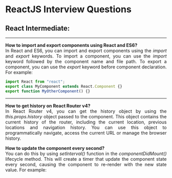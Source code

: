 # ReactJS Interview Questions

<div style="text-align: justify">

## React Intermediate:

---

**How to import and export components using React and ES6?**  
In React and ES6, you can import and export components using the *import* and *export* keywords.
To import a component, you can use the *import* keyword followed by the component name and file
path. To export a component, you can use the *export* keyword before component declaration. For
example:
```javascript
import React from "react";
export class MyComponent extends React.Component {}
export function MyOtherComponent() {}
```

---

**How to get history on React Router v4?**  
In React Router v4, you can get the history object by using the *this.props.history* object passed
to the component. This object contains the current history of the router, including the current
location, previous locations and navigation history. You can use this object to programmatically
navigate, access the current URL or manage the browser history.

**How to update the component every second?**  
You can do this by using *setInterval()* function in the *componentDidMount()* lifecycle method. This
will create a timer that update the component state every second, causing the component to re-render
with the new state value. For example:


</div>